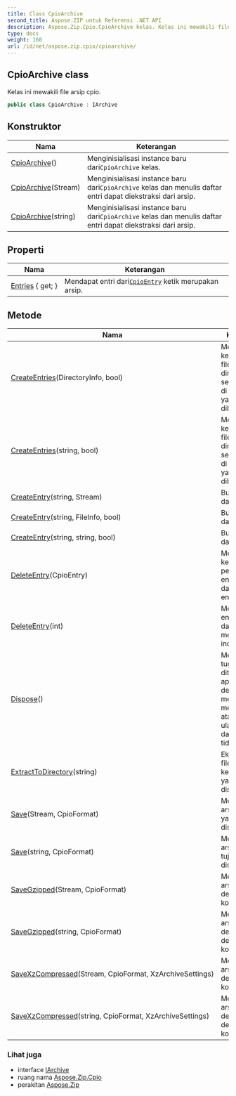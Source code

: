 ```yaml
---
title: Class CpioArchive
second_title: Aspose.ZIP untuk Referensi .NET API
description: Aspose.Zip.Cpio.CpioArchive kelas. Kelas ini mewakili file arsip cpio.
type: docs
weight: 160
url: /id/net/aspose.zip.cpio/cpioarchive/
---
```

## CpioArchive class

Kelas ini mewakili file arsip cpio.

```csharp
public class CpioArchive : IArchive
```

## Konstruktor

| Nama | Keterangan |
| --- | --- |
| [CpioArchive](cpioarchive/#constructor)() | Menginisialisasi instance baru dari`CpioArchive` kelas. |
| [CpioArchive](cpioarchive/#constructor_1)(Stream) | Menginisialisasi instance baru dari`CpioArchive` kelas dan menulis daftar entri dapat diekstraksi dari arsip. |
| [CpioArchive](cpioarchive/#constructor_2)(string) | Menginisialisasi instance baru dari`CpioArchive` kelas dan menulis daftar entri dapat diekstraksi dari arsip. |

## Properti

| Nama | Keterangan |
| --- | --- |
| [Entries](../../aspose.zip.cpio/cpioarchive/entries/) { get; } | Mendapat entri dari[`CpioEntry`](../cpioentry/) ketik merupakan arsip. |

## Metode

| Nama | Keterangan |
| --- | --- |
| [CreateEntries](../../aspose.zip.cpio/cpioarchive/createentries/#createentries)(DirectoryInfo, bool) | Menambahkan ke arsip semua file dan direktori secara rekursif di direktori yang diberikan. |
| [CreateEntries](../../aspose.zip.cpio/cpioarchive/createentries/#createentries_1)(string, bool) | Menambahkan ke arsip semua file dan direktori secara rekursif di direktori yang diberikan. |
| [CreateEntry](../../aspose.zip.cpio/cpioarchive/createentry/#createentry_1)(string, Stream) | Buat satu entri dalam arsip. |
| [CreateEntry](../../aspose.zip.cpio/cpioarchive/createentry/#createentry)(string, FileInfo, bool) | Buat satu entri dalam arsip. |
| [CreateEntry](../../aspose.zip.cpio/cpioarchive/createentry/#createentry_2)(string, string, bool) | Buat satu entri dalam arsip. |
| [DeleteEntry](../../aspose.zip.cpio/cpioarchive/deleteentry/#deleteentry)(CpioEntry) | Menghapus kejadian pertama dari entri tertentu dari daftar entri. |
| [DeleteEntry](../../aspose.zip.cpio/cpioarchive/deleteentry/#deleteentry_1)(int) | Menghapus entri dari daftar entri menurut indeks. |
| [Dispose](../../aspose.zip.cpio/cpioarchive/dispose/)() | Melakukan tugas yang ditentukan aplikasi terkait dengan membebaskan, melepaskan, atau menyetel ulang sumber daya yang tidak dikelola. |
| [ExtractToDirectory](../../aspose.zip.cpio/cpioarchive/extracttodirectory/)(string) | Ekstrak semua file dalam arsip ke direktori yang disediakan. |
| [Save](../../aspose.zip.cpio/cpioarchive/save/#save)(Stream, CpioFormat) | Menyimpan arsip ke aliran yang disediakan. |
| [Save](../../aspose.zip.cpio/cpioarchive/save/#save_1)(string, CpioFormat) | Menyimpan arsip ke file tujuan yang disediakan. |
| [SaveGzipped](../../aspose.zip.cpio/cpioarchive/savegzipped/#savegzipped)(Stream, CpioFormat) | Menyimpan arsip ke aliran dengan kompresi gzip. |
| [SaveGzipped](../../aspose.zip.cpio/cpioarchive/savegzipped/#savegzipped_1)(string, CpioFormat) | Menyimpan arsip ke file dengan jalur dengan kompresi gzip. |
| [SaveXzCompressed](../../aspose.zip.cpio/cpioarchive/savexzcompressed/#savexzcompressed)(Stream, CpioFormat, XzArchiveSettings) | Menyimpan arsip ke aliran dengan kompresi xz. |
| [SaveXzCompressed](../../aspose.zip.cpio/cpioarchive/savexzcompressed/#savexzcompressed_1)(string, CpioFormat, XzArchiveSettings) | Menyimpan arsip ke jalur demi jalur dengan kompresi xz. |

### Lihat juga

* interface [IArchive](../../aspose.zip/iarchive/)
* ruang nama [Aspose.Zip.Cpio](../../aspose.zip.cpio/)
* perakitan [Aspose.Zip](../../)


